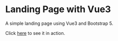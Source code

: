 # Landing Page with Vue3
 A simple landing page using Vue3 and Bootstrap 5. 

Click [here](https://mildzf.github.io/vue-landing-page/) to see it in action.
